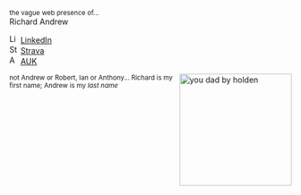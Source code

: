 <head>
<link rel="stylesheet" href="assets/css/font-awesome-4.7.0/css/font-awesome.min.css">
</head>

<sub>the vague web presence of...</sub>  
<i class="fa-solid fa-asterisk fa-xs"></i>Richard Andrew

<img src="https://www.linkedin.com/favicon.ico" alt="LinkedIn" width="16px" height="16px"> <a href="https://www.linkedin.com/in/richardandrew75/" target="_blank">LinkedIn</a>  
<img src="https://www.strava.com/favicon.ico" alt="Strava" width="16px" height="16px"> <a href="https://www.strava.com/athletes/43333745" target="_blank">Strava</a>  
<img src="https://audax.uk/favicon.ico" alt="AUK" width="16px" height="16px"> <a href="https://audax.uk/results?memId=26444" target="_blank">AUK</a>  

<img align="right" width="200" alt="you dad by holden" src="https://ribena75.github.io/richard.andrew/assets/img/youdad2.png">

<sub><i class="fa-solid fa-asterisk fa-xs"></i>not Andrew or Robert, Ian or Anthony... Richard is my first name; Andrew is my *last name*</sub>